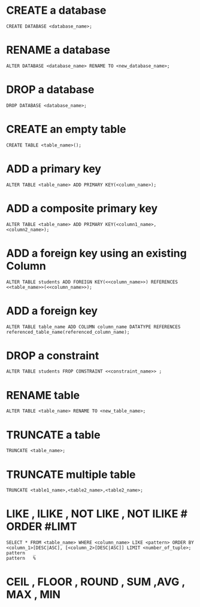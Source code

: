 # CREATE a database
```
CREATE DATABASE <database_name>;
```

# RENAME a database
```
ALTER DATABASE <database_name> RENAME TO <new_database_name>;
```

# DROP a database
```
DROP DATABASE <database_name>;
```


# CREATE an empty table
```
CREATE TABLE <table_name>();
```

# ADD a primary key
```
ALTER TABLE <table_name> ADD PRIMARY KEY(<column_name>);
```

# ADD a composite primary key
```
ALTER TABLE <table_name> ADD PRIMARY KEY(<column1_name>, <column2_name>);
```

# ADD a foreign key using an existing Column 
```
ALTER TABLE students ADD FOREIGN KEY(<<column_name>>) REFERENCES <<table_name>>(<<column_name>>);
```

# ADD a foreign key 
```
ALTER TABLE table_name ADD COLUMN column_name DATATYPE REFERENCES referenced_table_name(referenced_column_name);
```

# DROP a constraint
```
ALTER TABLE students FROP CONSTRAINT <<constraint_name>> ;
```

# RENAME table
```
ALTER TABLE <table_name> RENAME TO <new_table_name>;
```

# TRUNCATE a table
```
TRUNCATE <table_name>;
```

# TRUNCATE multiple table
```
TRUNCATE <table1_name>,<table2_name>,<table2_name>;
```

# LIKE , ILIKE , NOT LIKE , NOT ILIKE # ORDER #LIMT
```
SELECT * FROM <table_name> WHERE <column_name> LIKE <pattern> ORDER BY <column_1>[DESC|ASC], [<column_2>[DESC|ASC]] LIMIT <number_of_tuple>;  
pattern   _
pattern   %
```
# CEIL , FLOOR , ROUND , SUM ,AVG , MAX , MIN 



